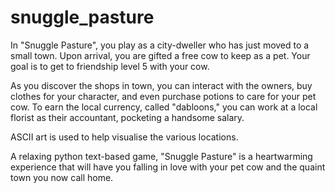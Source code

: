 # snuggle_pasture

In "Snuggle Pasture", you play as a city-dweller who has just moved to a small town. Upon arrival, you are gifted a free cow to keep as a pet. Your goal is to get to friendship level 5 with your cow.

As you discover the shops in town, you can interact with the owners, buy clothes for your character, and even purchase potions to care for your pet cow. To earn the local currency, called "dabloons," you can work at a local florist as their accountant, pocketing a handsome salary. 

ASCII art is used to help visualise the various locations.

A relaxing python text-based game, "Snuggle Pasture" is a heartwarming experience that will have you falling in love with your pet cow and the quaint town you now call home.

